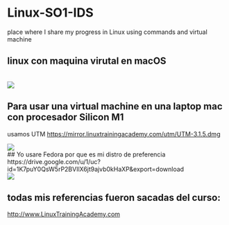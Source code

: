 # Linux-SO1-IDS
place where I share my progress in Linux using commands and virtual machine


## linux con maquina virutal en macOS 
<br>
 <img src="https://github.com/josejoelL/Linux-SO1-IDS/blob/main/assets/captura1.jpg" />
<br>

## Para usar una virtual machine en una laptop mac con procesador Silicon M1
usamos UTM
https://mirror.linuxtrainingacademy.com/utm/UTM-3.1.5.dmg
<br>

 <img src="https://github.com/josejoelL/Linux-SO1-IDS/blob/main/assets/captura2.jpg" />

<br>
## Yo usare Fedora por que es mi distro de preferencia 
https://drive.google.com/u/1/uc?id=1K7puY0QsW5rP2BVIlX6jt9ajvb0kHaXP&export=download
<br>

 <img src="https://github.com/josejoelL/Linux-SO1-IDS/blob/main/assets/captura3.jpg" />
 
<br>


## todas mis referencias fueron sacadas del curso:
http://www.LinuxTrainingAcademy.com
<br>
